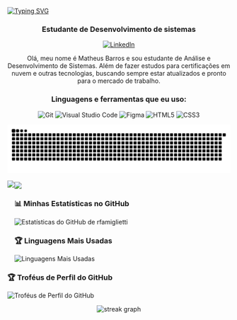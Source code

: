 [![Typing SVG](https://readme-typing-svg.herokuapp.com?font=Montserrat&weight=800&pause=1000&color=FF0000&center=true&vCenter=true&width=1000&lines=Hello,+my+name+is+Matheus+Barros.😄+;+Welcome+to+my+perfil.😎)](https://git.io/typing-svg)

<h3 align="center">Estudante de Desenvolvimento de sistemas </h3>


<p align="center">
  <a href=[https://www.linkedin.com/in/matheus-barros-0199ba270/] target="_blank">
    <img src="https://img.shields.io/badge/-LinkedIn-0077B5?style=flat-square&logo=Linkedin&logoColor=white" alt="LinkedIn">
  </a>


<p align="center">
  Olá, meu nome é Matheus Barros e sou estudante de Análise e Desenvolvimento de Sistemas. Além de fazer estudos para certificações em nuvem e outras tecnologias, buscando sempre estar atualizados e pronto para o mercado de trabalho.
</p>


<h3 align="center">Linguagens e ferramentas que eu uso:</h3>
<p align="center">
  <img src="https://img.shields.io/badge/-Git-F05032?style=flat-square&logo=Git&logoColor=white" alt="Git">
  <img src="https://img.shields.io/badge/-Visual%20Studio%20Code-007ACC?style=flat-square&logo=Visual%20Studio%20Code&logoColor=white" alt="Visual Studio Code">
  <img src="https://img.shields.io/badge/-Figma-F24E1E?logo=figma&logoColor=white&style=flat-square" alt="Figma">
  <img src="https://img.shields.io/badge/-HTML5-E34F26?style=flat-square&logo=HTML5&logoColor=white" alt="HTML5">
  <img src="https://img.shields.io/badge/-CSS3-1572B6?style=flat-square&logo=CSS3&logoColor=white" alt="CSS3">
</p>

![GitHub Snake](https://raw.githubusercontent.com/OfficialCodeVoyage/OfficialCodeVoyage/58c1bb0b4dd66b4f7678ea697b5d766d5255c840/github-contribution-grid-snake-dark.svg)

<div>
       <img align="center" height="204em" widht="108em" margin-left="350px" src="https://media4.giphy.com/media/TUOSneOOtImPurKwph/giphy.webp?cid=790b76113hreawe9optkwfombaajipf2yevtwyorcwidnu3j&ep=v1_gifs_search&rid=giphy.webp&ct=gh">
       <img align="left" height="204em" width="auto" src="https://media4.giphy.com/media/ieGY0lUwCCOdE8mlee/200.webp?cid=790b7611qb9q59agdqmy3r3xpjv670coyiby7yqsfjqcr5dz&ep=v1_gifs_search&rid=200.webp&ct=g">
  </div>

### 📊 Minhas Estatísticas no GitHub

![Estatísticas do GitHub de rfamiglietti](https://github-readme-stats.vercel.app/api?username=Matheus689&show_icons=true&theme=radical)

### 🏆 Linguagens Mais Usadas

![Linguagens Mais Usadas](https://github-readme-stats.vercel.app/api/top-langs/?username=Matheus689&layout=compact&theme=radical)

### 🏆 Troféus de Perfil do GitHub

![Troféus de Perfil do GitHub](https://github-profile-trophy.vercel.app/?username=Matheus689&theme=onedark)

  <div align="center">
  <img src="https://streak-stats.demolab.com?user=Matheus689&locale=pt-br&mode=weekly&theme=dracula&hide_border=true&border_radius=5" height="150" alt="streak graph"  />
</div>


